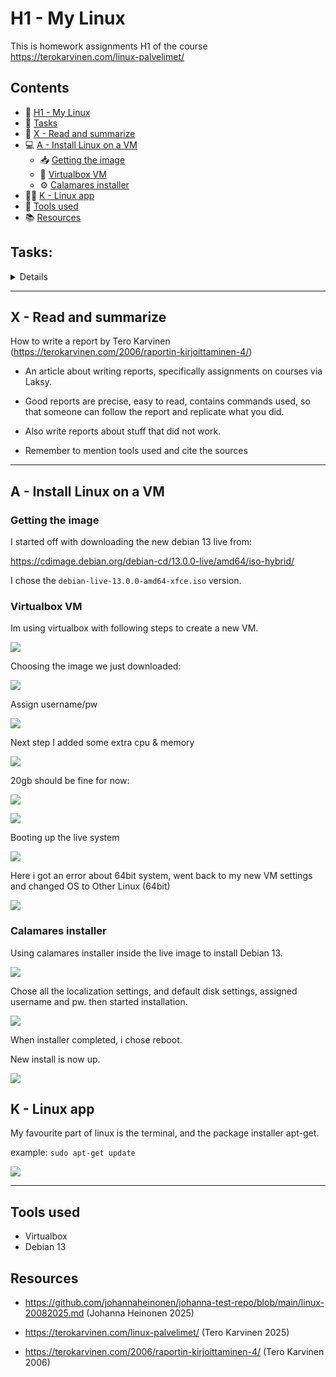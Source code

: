 # H1 - My Linux

This is homework assignments H1 of the course 
https://terokarvinen.com/linux-palvelimet/

## Contents

- 🐧 [H1 - My Linux](#h1---my-linux)
- 🧭 [Tasks](#tasks)
- 🧠 [X - Read and summarize](#x---read-and-summarize)
- 💻 [A - Install Linux on a VM](#a---install-linux-on-a-vm)
  - 📥 [Getting the image](#getting-the-image)
  - 🧰 [Virtualbox VM](#virtualbox-vm)
  - ⚙️ [Calamares installer](#calamares-installer)
- 🧑‍💻 [K - Linux app](#k---linux-app)
- 🔨 [Tools used](#tools-used)
- 📚 [Resources](#resources)


## Tasks:

<details>

x) Read and summarize (A few lines of French from each article will suffice. There is no need to do any tests on a computer in this section)
Writing a report https://terokarvinen.com/2006/raportin-kirjoittaminen-4/

a) Install Linux on a virtual machine. (Make a new virtual machine for the report, even if you have installed it before)

k) Optional bonus: my favorite program on Linux. Perform and report a simple operation using a Linux program of your choice.

</details>

---

## X - Read and summarize

How to write a report by Tero Karvinen
(https://terokarvinen.com/2006/raportin-kirjoittaminen-4/)

- An article about writing reports, specifically assignments on courses via Laksy.

- Good reports are precise, easy to read, contains commands used, so that someone can follow the report and replicate what  you did.

- Also write reports about stuff that did not work.

- Remember to mention tools used and cite the sources 
 
---

## A - Install Linux on a VM

### Getting the image

I started off with downloading the new debian 13 live from:

https://cdimage.debian.org/debian-cd/13.0.0-live/amd64/iso-hybrid/

I chose the `debian-live-13.0.0-amd64-xfce.iso` version.

### Virtualbox VM

Im using virtualbox with following steps to create a new VM.

![](assets/1756139286345.png)

Choosing the image we just downloaded:

![](assets/1756139379665.png)

Assign username/pw

![](assets/1756139477759.png)


Next step I added some extra cpu & memory

![](assets/1756139493848.png)

20gb should be fine for now:

![](assets/1756139547868.png)

![](assets/1756139559224.png)

Booting up the live system

![](assets/1756139655228.png)

Here i got an error about 64bit system, went back to my new VM settings and changed OS to Other Linux (64bit)

![](assets/1756140034160.png)

### Calamares installer

Using calamares installer inside the live image to install Debian 13.

![](assets/1756140099965.png)

Chose all the localization settings, and default disk settings, assigned username and pw. then started installation.

![](assets/1756140234062.png)

When installer completed, i chose reboot.

New install is now up.

![](assets/1756141912129.png)

## K - Linux app

My favourite part of linux is the terminal, and the package installer apt-get.

example:
`sudo apt-get update`

![](assets/1756142013940.png)

--- 

## Tools used

- Virtualbox
- Debian 13


## Resources

- https://github.com/johannaheinonen/johanna-test-repo/blob/main/linux-20082025.md
(Johanna Heinonen 2025)

- https://terokarvinen.com/linux-palvelimet/
(Tero Karvinen 2025)


- https://terokarvinen.com/2006/raportin-kirjoittaminen-4/
(Tero Karvinen 2006)